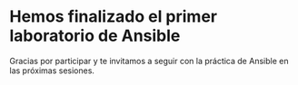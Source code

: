 # Hemos finalizado el primer laboratorio de Ansible

Gracias por participar y te invitamos a seguir con la práctica de Ansible en las próximas sesiones.

